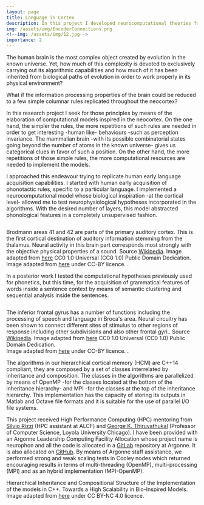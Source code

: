 ```yaml
---
layout: page
title: Language in Cortex
description: In this project I developed neurocomputational theories for the acquisition of language in cortical dynamics
img: /assets/img/EncoderConnections.png
<!--img: /assets/img/12.jpg-->
importance: 2
---
```


The human brain is the most complex object created by evolution in the known universe.
Yet, how much of this complexity is devoted to exclusively carrying out its algorithmic capabilities
and how much of it has been inherited from biological paths of evolution in order
to work properly in its physical environment?

What if the information processing properties of the brain could be reduced to a few simple
columnar rules replicated throughout the neocortex?

In this research project I seek for those principles by means of the elaboration of computational models
inspired in the neocortex.
On the one hand, the simpler the rules, the more repetitions of such rules are needed in order to get
interesting -human like- behaviours -such as perception invariance.
The mammalian brain -with its possible combinatorial states going beyond the number of atoms in the known universe-
gives us categorical clues in favor of such a position.
On the other hand, the more repetitions of those simple rules, the more computational resources
are needed to implement the models.

I approached this endeavour trying to replicate human early language acquisition capabilities.
I started with human early acquisition of phonotactic rules, specific to a particular language.
I implemented a neurocomputational model whose biological inspiration
-at the cortical level- allowed me to test neurophysiological hypotheses incorporated in the algorithms.
With the desired number of layers, this model abstracted phonological features
in a completely unsupervised fashion.

<div class="row">
    <div class="col-sm mt-3 mt-md-0">
        <img class="img-fluid rounded z-depth-1" src="{{ '/assets/img/EncoderConnections1.png' | relative_url }}" alt="" title="example image"/>
    </div>
</div>
<div class="caption">
    
Brodmann areas 41 and 42 are parts of the primary auditory cortex. This is the first cortical destination of auditory information stemming from the thalamus. Neural activity in this brain part corresponds most strongly with the objective physical properties of a sound.
Source <a href="https://en.wikipedia.org/wiki/Brodmann_areas_41_and_42" target="_blank">Wikipedia</a>.
Image adapted from <a href="https://svgsilh.com/image/155655.html" target="_blank">here</a> CC0 1.0 Universal (CC0 1.0) Public Domain Dedication.  
Image adapted from <a href="https://doi.org/10.1371/journal.pone.0217966" target="_blank">here</a> under CC-BY licence.
.
</div>



In a posterior work I tested the computational hypotheses previously used for phonetics, but this time, for the acquisition of grammatical features of words inside a sentence context by means of semantic clustering and sequential analysis inside the sentences.



<div class="row">
    <div class="col-sm mt-3 mt-md-0">
        <img class="img-fluid rounded z-depth-1" src="{{ '/assets/img/EncoderConnections.png' | relative_url }}" alt="" title="example image"/>
    </div>
</div>
<div class="caption">
    
The inferior frontal gyrus has a number of functions including the processing of speech and language in Broca's area. Neural circuitry has been shown to connect different sites of stimulus to other regions of response including other subdivisions and also other frontal gyri..
Source <a href="https://en.wikipedia.org/wiki/Inferior_frontal_gyrus#:~:text=up%20Broca's%20area.-,Function,and%20also%20other%20frontal%20gyri." target="_blank">Wikipedia</a>.
Image adapted from <a href="https://svgsilh.com/image/155655.html" target="_blank">here</a> CC0 1.0 Universal (CC0 1.0) Public Domain Dedication.  
Image adapted from <a href="https://doi.org/10.1371/journal.pone.0217966" target="_blank">here</a> under CC-BY licence.
.
</div>




The algorithms in our hierarchical cortical memory (HCM) are C++14 compliant,
they are composed by a set of classes interrelated by inheritance and composition.
The classes in the algorithms are parallelized by means of OpenMP
-for the classes located at the bottom of the inheritance hierarchy-
and MPI -for the classes at the top of the inheritance hierarchy.
This implementation has the capacity of storing its outputs in Matlab and Octave file formats
and it is suitable for the use of parallel I/O file systems.



This project received High Performance Computing (HPC) mentoring
from [Silvio Rizzi](https://www.alcf.anl.gov/about/people/silvio-rizzi) (HPC assistant at ALCF) and [George K. Thiruvathukal](https://www.luc.edu/cs/people/ftfaculty/gkt.shtml)
(Professor of Computer Science, Loyola University Chicago).
I have been provided with an Argonne Leadership Computing Facility
Allocation whose project name is neurophon and all the code is
allocated in a [GitLab](https://xgitlab.cels.anl.gov/srizzi/neurophon) repository at Argonne.
It is also allocated on [GitHub](https://github.com/neurophon).
By means of Argonne staff assistance, we performed strong and weak
scaling tests in Cooley nodes which returned encouraging results
in terms of multi-threading (OpenMP), multi-processing (MPI) and as an
hybrid implementation (MPI-OpenMP).



<div class="row justify-content-sm-center">
    <div class="col-sm-8 mt-3 mt-md-0">
        <img class="img-fluid rounded z-depth-1" src="{{ '/assets/img/inheritance_composition.png' | relative_url }}" alt="" title="example image"/>
    </div>
    <div class="col-sm-4 mt-3 mt-md-0">
        <img class="img-fluid rounded z-depth-1" src="{{ '/assets/img/Parallelization.png' | relative_url }}" alt="" title="example image"/>
    </div>
</div>
<div class="caption">
 Hierarchical Inheritance and Compositional Structure of the Implementation of the models in C++. 
 Towards a High Scalability in Bio-Inspired Models.
 Image adapted from <a href="http://ebooks.iospress.nl/volumearticle/53956" target="_blank">here</a> under CC BY-NC 4.0 licence.
</div>

























